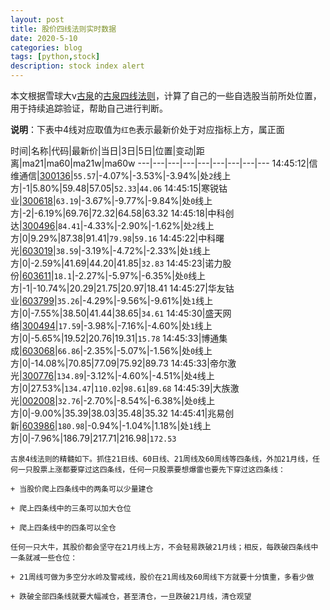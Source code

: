 ```yaml
---
layout: post
title: 股价四线法则实时数据
date: 2020-5-10
categories: blog
tags: [python,stock]
description: stock index alert
---
```



本文根据雪球大v[古泉](https://xueqiu.com/u/7148646888)的[古泉四线法则](https://xueqiu.com/7148646888/130498192)，计算了自己的一些自选股当前所处位置，用于持续追踪验证，帮助自己进行判断。

**说明**：下表中4线对应取值为`红色`表示最新价处于对应指标上方，属正面

时间|名称|代码|最新价|当日|3日|5日|位置|变动|距离|ma21|ma60|ma21w|ma60w
---|---|---|---|---|---|---|---|---
14:45:12|信维通信|[300136](https://xueqiu.com/S/SZ300136)|`55.57`|-4.07%|-3.53%|-3.94%|处`2`线上方|-1|5.80%|59.48|57.05|`52.33`|`44.06`
14:45:15|寒锐钴业|[300618](https://xueqiu.com/S/SZ300618)|`63.19`|-3.67%|-9.77%|-9.84%|处`0`线上方|-2|-6.19%|69.76|72.32|64.58|63.32
14:45:18|中科创达|[300496](https://xueqiu.com/S/SZ300496)|`84.41`|-4.33%|-2.90%|-1.62%|处`2`线上方|0|9.29%|87.38|91.41|`79.98`|`59.16`
14:45:22|中科曙光|[603019](https://xueqiu.com/S/SH603019)|`38.59`|-3.19%|-4.72%|-2.33%|处`1`线上方|0|-2.59%|41.69|44.20|41.85|`32.83`
14:45:23|诺力股份|[603611](https://xueqiu.com/S/SH603611)|`18.1`|-2.27%|-5.97%|-6.35%|处`0`线上方|-1|-10.74%|20.29|21.75|20.97|18.41
14:45:27|华友钴业|[603799](https://xueqiu.com/S/SH603799)|`35.26`|-4.29%|-9.56%|-9.61%|处`1`线上方|0|-7.55%|38.50|41.44|38.65|`34.61`
14:45:30|盛天网络|[300494](https://xueqiu.com/S/SZ300494)|`17.59`|-3.98%|-7.16%|-4.60%|处`1`线上方|0|-5.65%|19.52|20.76|19.31|`15.78`
14:45:33|博通集成|[603068](https://xueqiu.com/S/SH603068)|`66.86`|-2.35%|-5.07%|-1.56%|处`0`线上方|0|-14.08%|70.85|77.09|75.92|89.73
14:45:33|帝尔激光|[300776](https://xueqiu.com/S/SZ300776)|`134.89`|-3.12%|-4.60%|-4.51%|处`4`线上方|0|27.53%|`134.47`|`110.02`|`98.61`|`89.68`
14:45:39|大族激光|[002008](https://xueqiu.com/S/SZ002008)|`32.76`|-2.70%|-8.54%|-6.38%|处`0`线上方|0|-9.00%|35.39|38.03|35.48|35.32
14:45:41|兆易创新|[603986](https://xueqiu.com/S/SH603986)|`180.98`|-0.94%|-1.04%|1.18%|处`1`线上方|0|-7.96%|186.79|217.71|216.98|`172.53`

```
古泉4线法则的精髓如下。抓住21日线、60日线、21周线及60周线等四条线，外加21月线，任何一只股票上涨都要穿过这四条线，任何一只股票要想爆雷也要先下穿过这四条线：

+ 当股价爬上四条线中的两条可以少量建仓

+ 爬上四条线中的三条可以加大仓位

+ 爬上四条线中的四条可以全仓

任何一只大牛，其股价都会坚守在21月线上方，不会轻易跌破21月线；相反，每跌破四条线中一条就减一些仓位：

+ 21周线可做为多空分水岭及警戒线，股价在21周线及60周线下方就要十分慎重，多看少做

+ 跌破全部四条线就要大幅减仓，甚至清仓，一旦跌破21月线，清仓观望
```